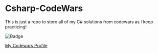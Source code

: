 # Csharp-CodeWars
This is just a repo to store all of my C# solutions from codewars as I keep practicing!

![Badge](https://www.codewars.com/users/chrislojacono/badges/large)

[My Codewars Profile](https://www.codewars.com/users/chrislojacono)
